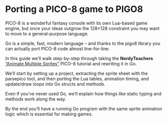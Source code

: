 # Porting a PICO-8 game to PIGO8

PICO-8 is a wonderful fantasy console with its own Lua-based game engine, but once your ideas outgrow the 128×128 constraint you may want to move to a general-purpose language.

Go is a simple, fast, modern language – and thanks to the pigo8 library you can actually port PICO-8 code almost line-for-line. 

In this guide we’ll walk step-by-step through taking the **NerdyTeachers** [“Animate Multiple Sprites”](https://nerdyteachers.com/PICO-8/Game_Mechanics/4) PICO-8 tutorial and rewriting it in Go. 

We’ll start by setting up a project, extracting the sprite sheet with the parsepico tool, and then porting the Lua tables, animation timing, and update/draw loops into Go structs and methods.

Even if you’ve never used Go, we’ll explain how things like static typing and methods work along the way.

By the end you’ll have a running Go program with the same sprite animation logic which is essential for making games.